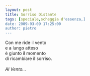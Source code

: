 ```yaml
---
layout: post
title: Sorriso Distante
tags: [speciale,scheggia d'essenza,]
date: 2009-03-09 17:25:00
author: pietro
---
```

Con me ride il vento<br/>e a lungo atteso<br/>è giunto il momento<br/>di ricambiare il sorriso.<br/><br/><span style="font-style: italic">Al Vento...</span>
